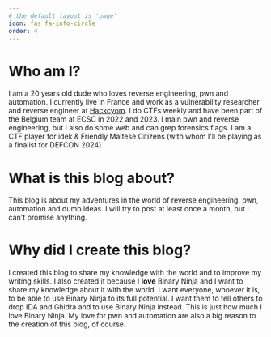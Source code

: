 ```yaml
---
# the default layout is 'page'
icon: fas fa-info-circle
order: 4
---
```


# Who am I?
I am a 20 years old dude who loves reverse engineering, pwn and automation. I currently live in France and work as a vulnerability researcher and reverse engineer at [Hackcyom](https://www.hackcyom.com/).
I do CTFs weekly and have been part of the Belgium team at ECSC in 2022 and 2023. I main pwn and reverse engineering, but I also do some web and can grep forensics flags.
I am a CTF player for idek & Friendly Maltese Citizens (with whom I'll be playing as a finalist for DEFCON 2024)

# What is this blog about?
This blog is about my adventures in the world of reverse engineering, pwn, automation and dumb ideas.
I will try to post at least once a month, but I can't promise anything.

# Why did I create this blog?
I created this blog to share my knowledge with the world and to improve my writing skills.
I also created it because I **love** Binary Ninja and I want to share my knowledge about it with the world. I want everyone, whoever it is, to be able to use Binary Ninja to its full potential. 
I want them to tell others to drop IDA and Ghidra and to use Binary Ninja instead. This is just how much I love Binary Ninja. My love for pwn and automation are also a big reason to the creation of this blog, of course.
